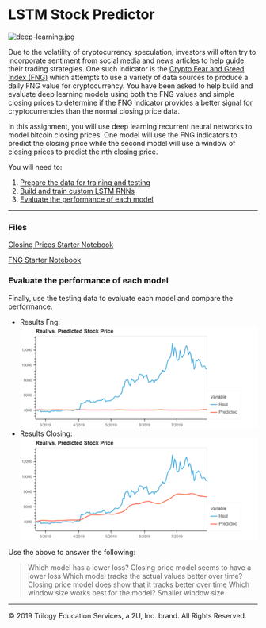 # LSTM Stock Predictor

![deep-learning.jpg](Images/deep-learning.jpg)

Due to the volatility of cryptocurrency speculation, investors will often try to incorporate sentiment from social media and news articles to help guide their trading strategies. One such indicator is the [Crypto Fear and Greed Index (FNG)](https://alternative.me/crypto/fear-and-greed-index/) which attempts to use a variety of data sources to produce a daily FNG value for cryptocurrency. You have been asked to help build and evaluate deep learning models using both the FNG values and simple closing prices to determine if the FNG indicator provides a better signal for cryptocurrencies than the normal closing price data.

In this assignment, you will use deep learning recurrent neural networks to model bitcoin closing prices. One model will use the FNG indicators to predict the closing price while the second model will use a window of closing prices to predict the nth closing price.

You will need to:

1. [Prepare the data for training and testing](#prepare-the-data-for-training-and-testing)
2. [Build and train custom LSTM RNNs](#build-and-train-custom-lstm-rnns)
3. [Evaluate the performance of each model](#evaluate-the-performance-of-each-model)

- - -

### Files

[Closing Prices Starter Notebook](Starter_Code/lstm_stock_predictor_closing.ipynb)

[FNG Starter Notebook](Starter_Code/lstm_stock_predictor_fng.ipynb)



### Evaluate the performance of each model

Finally, use the testing data to evaluate each model and compare the performance.
* Results Fng: 
![fng.png](Images/fng.png) 
* Results Closing: 
![closing.png](Images/closing.png)

Use the above to answer the following:

> Which model has a lower loss?
 Closing price model seems to have a lower loss
> Which model tracks the actual values better over time?
> Closing price model does show that it tracks better over time
> Which window size works best for the model?
> Smaller window size 


- - -


© 2019 Trilogy Education Services, a 2U, Inc. brand. All Rights Reserved.
